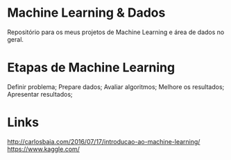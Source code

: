 # Machine Learning & Dados
Repositório para os meus projetos de Machine Learning e área de dados no geral.

# Etapas de Machine Learning
Definir problema;
Prepare dados;
Avaliar algoritmos;
Melhore os resultados;
Apresentar resultados;

# Links
http://carlosbaia.com/2016/07/17/introducao-ao-machine-learning/
https://www.kaggle.com/
